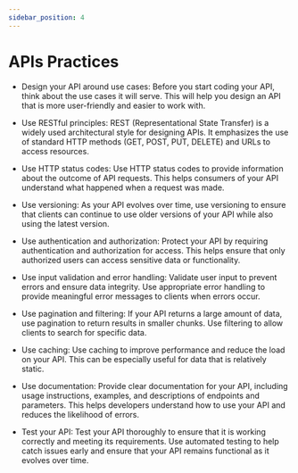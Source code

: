 ```yaml
---
sidebar_position: 4
---
```


# APIs Practices

- Design your API around use cases: Before you start coding your API, think about the use cases it will serve. This will help you design an API that is more user-friendly and easier to work with.

- Use RESTful principles: REST (Representational State Transfer) is a widely used architectural style for designing APIs. It emphasizes the use of standard HTTP methods (GET, POST, PUT, DELETE) and URLs to access resources.

- Use HTTP status codes: Use HTTP status codes to provide information about the outcome of API requests. This helps consumers of your API understand what happened when a request was made.

- Use versioning: As your API evolves over time, use versioning to ensure that clients can continue to use older versions of your API while also using the latest version.

- Use authentication and authorization: Protect your API by requiring authentication and authorization for access. This helps ensure that only authorized users can access sensitive data or functionality.

- Use input validation and error handling: Validate user input to prevent errors and ensure data integrity. Use appropriate error handling to provide meaningful error messages to clients when errors occur.

- Use pagination and filtering: If your API returns a large amount of data, use pagination to return results in smaller chunks. Use filtering to allow clients to search for specific data.

- Use caching: Use caching to improve performance and reduce the load on your API. This can be especially useful for data that is relatively static.

- Use documentation: Provide clear documentation for your API, including usage instructions, examples, and descriptions of endpoints and parameters. This helps developers understand how to use your API and reduces the likelihood of errors.

- Test your API: Test your API thoroughly to ensure that it is working correctly and meeting its requirements. Use automated testing to help catch issues early and ensure that your API remains functional as it evolves over time.
